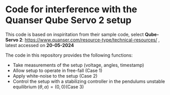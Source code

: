 # Code for interference with the Quanser Qube Servo 2 setup
This code is based on inspiritation from their sample code, select **Qube-Servo 2**: https://www.quanser.com/resource-type/technical-resources/ , latest accessed on **20-05-2024**

The code in this repository provides the following functions:
- Take measurements of the setup (voltage, angles, timestamp)
- Allow setup to operate in free-fall (Case 1)
- Apply white-noise to the setup (Case 2)
- Control the setup with a stabilizing controller in the pendulums unstable equilibrium $(\theta, \alpha) = (0, 0)$(Case 3)


